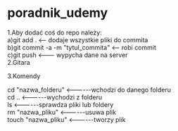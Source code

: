 # poradnik_udemy
1.Aby dodać coś do repo należy: <br/>
a)git add .     <-- dodaje wszystkie pliki do commita <br/>
b)git commit -a -m "tytul_commita"   <-- robi commit <br/>
c)git push   <--- wypycha dane na server <br/>
2.Gitara <br/>

3.Komendy <br/>

cd "nazwa_folderu"  <------wchodzi do danego folderu<br/>
cd ..               <------wychodzi z folderu<br/>
ls                  <------sprawdza pliki lub foldery<br/>
rm "nazwa_pliku"    <------usuwa plik<br/>
touch "nazwa_pliku" <------tworzy plik<br/>
